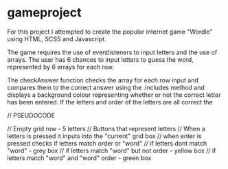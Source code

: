 # gameproject

For this project I attempted to create the popular internet game "Wordle" using
HTML, SCSS and Javascript.

The game requires the use of eventlisteners to input letters and the use of arrays.
The user has 6 chances to input letters to guess the word, represented by 6 arrays for each row.

The checkAnswer function checks the array for each row input and compares them 
to the correct answer using the .includes method and displays a background colour representing whether or not the correct letter has been entered.
If the letters and order of the letters are all correct the 


// PSEUDOCODE


// Empty grid row - 5 letters
// Buttons that represent letters
// When a letters is pressed it inputs into the "current" grid box
// when enter is pressed checks if letters match order or "word"
// if letters dont match "word" - grey box
// if letters match "word" but not order - yellow box
// if letters match "word" and "word" order - green box